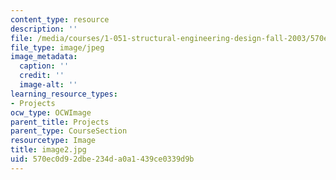 ```yaml
---
content_type: resource
description: ''
file: /media/courses/1-051-structural-engineering-design-fall-2003/570ec0d92dbe234da0a1439ce0339d9b_image2.jpg
file_type: image/jpeg
image_metadata:
  caption: ''
  credit: ''
  image-alt: ''
learning_resource_types:
- Projects
ocw_type: OCWImage
parent_title: Projects
parent_type: CourseSection
resourcetype: Image
title: image2.jpg
uid: 570ec0d9-2dbe-234d-a0a1-439ce0339d9b
---
```


